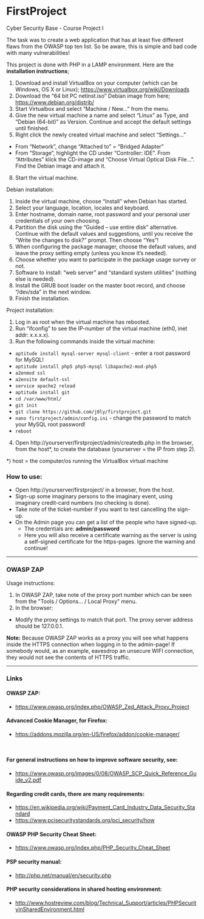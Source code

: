 # FirstProject

Cyber Security Base - Course Project I

The task was to create a web application that has at least five different flaws from the OWASP top ten list.
So be aware, this is simple and bad code with many vulnerabilities!

This project is done with PHP in a LAMP environment. 
Here are the **installation instructions**;

1.	Download and install VirtualBox on your computer (which can be Windows, OS X or Linux); https://www.virtualbox.org/wiki/Downloads
2.	Download the “64 bit PC netinst.iso” Debian image from here; https://www.debian.org/distrib/
3.	Start Virtualbox and select “Machine / New…” from the menu.
4.	Give the new virtual machine a name and select “Linux” as Type, and “Debian (64-bit)” as Version. Continue and accept the default settings until finished.
5.	Right click the newly created virtual machine and select “Settings…”
   * From “Network”, change “Attached to” = “Bridged Adapter” 
   * From “Storage”, highlight the CD under “Controller: IDE”. From “Attributes” klick the CD-image and “Choose Virtual Optical Disk File…”. Find the Debian image and attach it.
8.	Start the virtual machine.


Debian installation:

1.	Inside the virtual machine, choose “Install” when Debian has started.
2.	Select your language, location, locales and keyboard.
3.	Enter hostname, domain name, root password and your personal user credentials of your own choosing. 
4.	Partition the disk using the “Guided – use entire disk” alternative. Continue with the default values and suggestions, until you receive the “Write the changes to disk?” prompt. Then choose “Yes”!
5.	When configuring the package manager, choose the default values, and leave the proxy setting empty (unless you know it’s needed).
6.	Choose whether you want to participate in the package usage survey or not.
7.	Software to install: “web server” and “standard system utilities” (nothing else is needed).
8.	Install the GRUB boot loader on the master boot record, and choose “/dev/sda” in the next window.
9.	Finish the installation. 


Project installation:

1.	Log in as root when the virtual machine has rebooted.
2.	Run “ifconfig” to see the IP-number of the virtual machine (eth0, inet addr: x.x.x.x).
3.	Run the following commands inside the virtual machine:
  * ``` aptitude install mysql-server mysql-client ``` - enter a root password for MySQL!
  * ``` aptitude install php5 php5-mysql libapache2-mod-php5 ```
  * ``` a2enmod ssl ```
  * ``` a2ensite default-ssl ```
  * ``` service apache2 reload ```
  * ``` aptitude install git ```
  * ``` cd /var/www/html/ ```
  * ``` git init ```
  * ``` git clone https://github.com/j0ly/firstproject.git ```
  * ``` nano firstproject/admin/config.ini ``` - change the password to match your MySQL root password!
  * ``` reboot ```
4.  Open http://yourserver/firstproject/admin/createdb.php in the browser, from the host*, to create the database (yourserver = the IP from step 2).

*) host = the computer/os running the VirtualBox virtual machine

### How to use:

* Open http://yourserver/firstproject/ in a browser, from the host.
* Sign-up some imaginary persons to the imaginary event, using imaginary credit-card numbers (no checking is done).
* Take note of the ticket-number if you want to test cancelling the sign-up.
* On the Admin page you can get a list of the people who have signed-up.
  * The credentials are: **admin/password**
  * Here you will also receive a certificate warning as the server is using a self-signed certificate for the https-pages. Ignore the warning and continue!

-----
### OWASP ZAP
Usage instructions:

1. In OWASP ZAP, take note of the proxy port number which can be seen from the "Tools / Options... / Local Proxy" menu.<br>
2. In the browser:<br> 
  * Modify the proxy settings to match that port. The proxy server address should be 127.0.0.1.<br>

**Note:** Because OWASP ZAP works as a proxy you will see what happens inside the HTTPS connection when logging in to the admin-page! If somebody would, as an example, eavesdrop an unsecure WIFI connection, they would not see the contents of HTTPS traffic. 

  


-----
### Links

#### OWASP ZAP:
* https://www.owasp.org/index.php/OWASP_Zed_Attack_Proxy_Project

#### Advanced Cookie Manager, for Firefox:
* https://addons.mozilla.org/en-US/firefox/addon/cookie-manager/

 
<br>

#### For general instructions on how to improve software security, see:
* https://www.owasp.org/images/0/08/OWASP_SCP_Quick_Reference_Guide_v2.pdf

#### Regarding credit cards, there are many requirements:
* https://en.wikipedia.org/wiki/Payment_Card_Industry_Data_Security_Standard
* https://www.pcisecuritystandards.org/pci_security/how

#### OWASP PHP Security Cheat Sheet: 
* https://www.owasp.org/index.php/PHP_Security_Cheat_Sheet

#### PSP security manual:
* http://php.net/manual/en/security.php

#### PHP security considerations in shared hosting environment:
* http://www.hostreview.com/blog/Technical_Support/articles/PHPSecurityinSharedEnvironment.html




